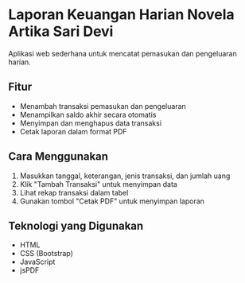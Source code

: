 # Laporan Keuangan Harian Novela Artika Sari Devi
Aplikasi web sederhana untuk mencatat pemasukan dan pengeluaran harian.  

## Fitur  
- Menambah transaksi pemasukan dan pengeluaran  
- Menampilkan saldo akhir secara otomatis  
- Menyimpan dan menghapus data transaksi  
- Cetak laporan dalam format PDF  

## Cara Menggunakan  
1. Masukkan tanggal, keterangan, jenis transaksi, dan jumlah uang  
2. Klik "Tambah Transaksi" untuk menyimpan data  
3. Lihat rekap transaksi dalam tabel  
4. Gunakan tombol "Cetak PDF" untuk menyimpan laporan  

## Teknologi yang Digunakan  
- HTML  
- CSS (Bootstrap)  
- JavaScript  
- jsPDF  
